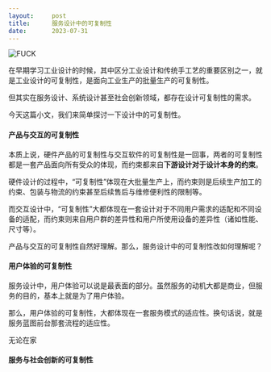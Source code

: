 ```yaml
---
layout:     post
title:      服务设计中的可复制性
date:       2023-07-31
---
```

![FUCK](/images/202307/2307karing.png)

在早期学习工业设计的时候，其中区分工业设计和传统手工艺的重要区别之一，就是工业设计的可复制性，是面向工业生产的批量生产的可复制性。

但其实在服务设计、系统设计甚至社会创新领域，都存在设计可复制性的需求。

今天这篇小文，我们来简单探讨一下设计中的可复制性。

#### 产品与交互的可复制性


本质上说，硬件产品的可复制性与交互软件的可复制性是一回事，两者的可复制性都是一套产品面向所有受众的体现，而约束都来自**下游设计对于设计本身的约束**。

硬件设计的过程中，“可复制性”体现在大批量生产上，而约束则是后续生产加工的约束、包装与物流的约束甚至后续售后与维修便利性的限制等。

而交互设计中，“可复制性”大都体现在一套设计对于不同用户需求的适配和不同设备的适配，而约束则来自用户群的差异性和用户所使用设备的差异性（诸如性能、尺寸等）。

产品与交互的可复制性自然好理解。那么，服务设计中的可复制性改如何理解呢？




#### 用户体验的可复制性


服务设计中，用户体验可以说是最表面的部分。虽然服务的动机大都是商业，但服务的目的，基本上就是为了用户体验。

那么，用户体验的可复制性，大都体现在一套服务模式的适应性。换句话说，就是服务蓝图前台那套流程的适应性。





无论在家

#### 服务与社会创新的可复制性

